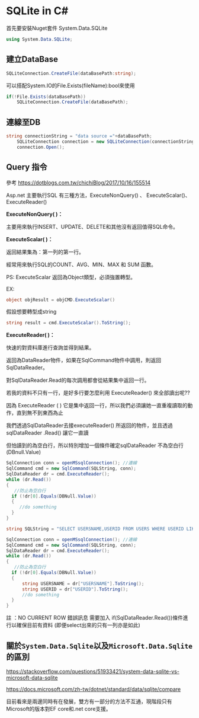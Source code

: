 # SQLite in C#

首先要安裝Nuget套件 System.Data.SQLite 

```C#
using System.Data.SQLite;
```

## 建立DataBase

```C#
SQLiteConnection.CreateFile(dataBasePath:string);
```

可以搭配System.IO的File.Exists(fileName):bool來使用

```C#
if(!File.Exists(dataBasePath))
    SQLiteConnection.CreateFile(dataBasePath);
```

## 連線至DB

```C#
string connectionString = "data source ="+dataBasePath;
	SQLiteConnection connection = new SQLiteConnection(connectionString);
	connection.Open();
```

## Query 指令 

參考 https://dotblogs.com.tw/chichiBlog/2017/10/16/155514

Asp.net 主要執行SQL 有三種方法，ExecuteNonQuery() 、 ExecuteScalar()、ExecuteReader()

**ExecuteNonQuery( )：**

主要用來執行INSERT、UPDATE、DELETE和其他沒有返回值得SQL命令。

**ExecuteScalar( )：**

返回結果集為：第一列的第一行。

經常用來執行SQL的COUNT、AVG、MIN、MAX 和 SUM 函數。

PS: ExecuteScalar 返回為Object類型，必須強置轉型。

EX:

```C#
object objResult = objCMD.ExecuteScalar()
```

假設想要轉型成string 

```C#
string result = cmd.ExecuteScalar().ToString();
```

**ExecuteReader( )：**

快速的對資料庫進行查詢並得到結果。

返回為DataReader物件，如果在SqlCommand物件中調用，則返回SqlDataReader。

對SqlDataReader.Read的每次調用都會從結果集中返回一行。


若我的資料不只有一行，是好多行要怎麼利用 ExecuteReader() 來全部讀出呢??

因為 ExecuteReader ( ) 它是集中返回一行，所以我們必須讓她一直重複讀取的動作，直到無不到東西為止

我們透過SqlDataReader去接executeReader() 所返回的物件，並且透過sqlDataReader .Read() 讓它一直讀

但怕讀到的為空白行，所以特別增加一個條件確定sqlDataReader  不為空白行(DBnull.Value) 

```C#
SqlConnection conn = openMSsqlConnection(); //連線
SqlCommand cmd = new SqlCommand(SQLString, conn);
SqlDataReader dr = cmd.ExecuteReader();
while (dr.Read())
{
   //防止為空白行
  if (!dr[0].Equals(DBNull.Value))
  {
     //do something               
  }
}
```

```C#
string SQLString = "SELECT USERSNAME,USERID FROM USERS WHERE USERID LIKE '06%'";

SqlConnection conn = openMSsqlConnection(); //連線
SqlCommand cmd = new SqlCommand(SQLString, conn);
SqlDataReader dr = cmd.ExecuteReader();
while (dr.Read())
{
   //防止為空白行
  if (!dr[0].Equals(DBNull.Value))
  {
      string USERSNAME = dr["USERSNAME"].ToString();
      string USERID = dr["USERID"].ToString();
      //do something  
  }
}
```



註 ：NO CURRENT ROW 錯誤訊息 需要加入 if(SqlDataReader.Read())條件進行以確保目前有資料 (即便select出來的只有一列亦是如此)



## 關於`System.Data.Sqlite`以及`Microsoft.Data.Sqlite`的區別

https://stackoverflow.com/questions/51933421/system-data-sqlite-vs-microsoft-data-sqlite

https://docs.microsoft.com/zh-tw/dotnet/standard/data/sqlite/compare

目前看來是兩邊同時有在發展，雙方有一部分的方法不互通，現階段只有Microsoft的版本對EF core和.net core支援。